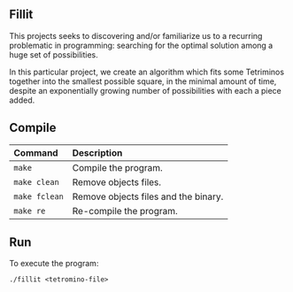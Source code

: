## Fillit

This projects seeks to discovering and/or familiarize us to a recurring problematic
in programming: searching for the optimal solution among a huge set of
possibilities.

In this particular project, we create an algorithm which fits some Tetriminos
together into the smallest possible square, in the minimal amount of time,
despite an exponentially growing number of possibilities with each a piece
added.

## Compile

Command       |  Description
:-------------|:-------------
`make`        | Compile the program.
`make clean`  | Remove objects files.
`make fclean` | Remove objects files and the binary.
`make re`     | Re-compile the program.

## Run

To execute the program:

`./fillit <tetromino-file>`
